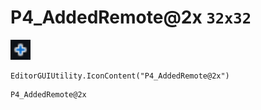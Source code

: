 # P4_AddedRemote@2x `32x32`
<img src="/img/P4_AddedRemote.png" width=32 height=32>

``` CSharp
EditorGUIUtility.IconContent("P4_AddedRemote@2x")
```
```
P4_AddedRemote@2x
```
